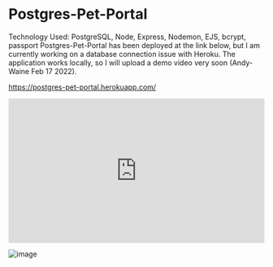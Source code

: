 Postgres-Pet-Portal
=======
Technology Used: PostgreSQL, Node, Express, Nodemon, EJS, bcrypt, passport
Postgres-Pet-Portal has been deployed at the link below, but I am currently working on a database connection issue with Heroku. The application works locally, so I will upload a demo video very soon (Andy-Waine Feb 17 2022).

https://postgres-pet-portal.herokuapp.com/

<div style="padding:56.25% 0 0 0;position:relative;"><iframe src="https://player.vimeo.com/video/678833351?h=6c2bf633be&amp;badge=0&amp;autopause=0&amp;player_id=0&amp;app_id=58479" frameborder="0" allow="autoplay; fullscreen; picture-in-picture" allowfullscreen style="position:absolute;top:0;left:0;width:100%;height:100%;" title="New Recording - 2/17/2022, 1:37:14 PM"></iframe></div><script src="https://player.vimeo.com/api/player.js"></script>

![image](https://user-images.githubusercontent.com/88730354/153978882-e14afe36-133c-4d85-b713-210d1c32038e.png)
